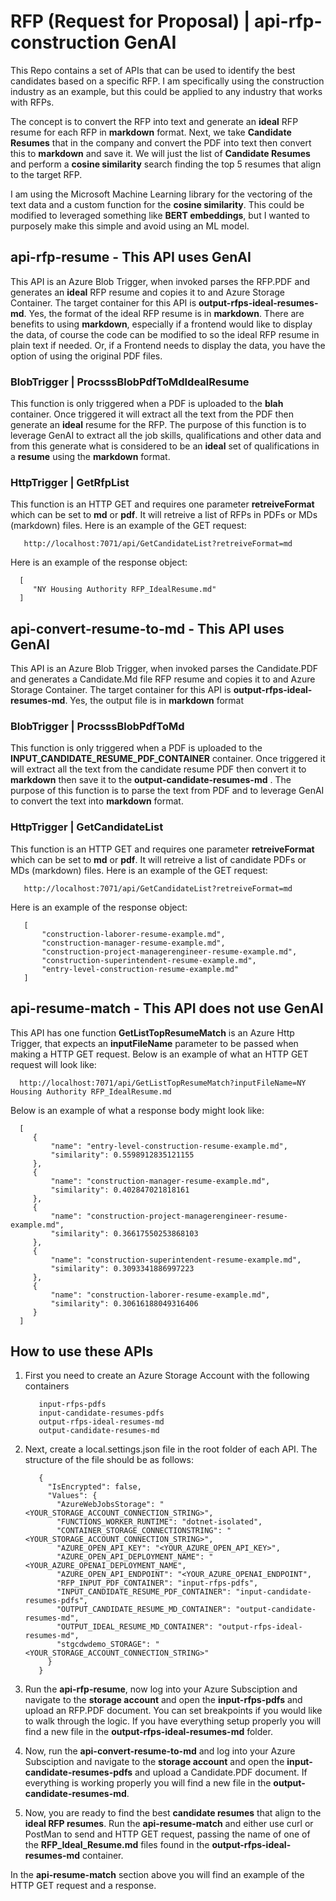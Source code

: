 # RFP (Request for Proposal)  | api-rfp-construction GenAI
This Repo contains a set of APIs that can be used to identify the best candidates based on a specific RFP. I am specifically using the construction industry as an example, but this could be applied to any industry that works with RFPs.

The concept is to convert the RFP into text and generate an **ideal** RFP resume for each RFP in **markdown** format.  Next, we take **Candidate Resumes** that in the company and convert the PDF into text then convert this to **markdown** and save it.  We will just the list of **Candidate Resumes** and perform a **cosine similarity** search finding the top 5 resumes that align to the target RFP.

I am using the Microsoft Machine Learning library for the vectoring of the text data and a custom function for the **cosine similarity**.  This could be modified to leveraged something like **BERT embeddings**, but I wanted to purposely make this simple and avoid using an ML model.

## api-rfp-resume - This API uses GenAI
This API is an Azure Blob Trigger, when invoked parses the RFP.PDF and generates an **ideal** RFP resume and copies it to and Azure Storage Container.  The target container for this API is **output-rfps-ideal-resumes-md**.  Yes, the format of the ideal RFP resume is in **markdown**. There are benefits to using **markdown**, especially if a frontend would like to display the data, of course the code can be modified to so the ideal RFP resume in plain text if needed.  Or, if a Frontend needs to display the data, you have the option of using the original PDF files. 

### BlobTrigger | ProcsssBlobPdfToMdIdealResume
This function is only triggered when a PDF is uploaded to the **blah** container.  Once triggered it will extract all the text from the PDF then generate an **ideal** resume for the RFP.  The purpose of this function is to leverage GenAI to extract all the job skills, qualifications and other data and from this generate what is considered to be an **ideal** set of qualifications in a **resume** using the **markdown** format.

### HttpTrigger | GetRfpList
This function is an HTTP GET and requires one parameter **retreiveFormat** which can be set to **md** or **pdf**.  It will retreive a list of RFPs in PDFs or MDs (markdown) files.  Here is an example of the GET request:
   
   ~~~
      http://localhost:7071/api/GetCandidateList?retreiveFormat=md
   ~~~

Here is an example of the response object:

   ~~~
     [
        "NY Housing Authority RFP_IdealResume.md"
     ]
   ~~~

## api-convert-resume-to-md - This API uses GenAI
This API is an Azure Blob Trigger, when invoked parses the Candidate.PDF and generates a Candidate.Md file RFP resume and copies it to and Azure Storage Container.  The target container for this API is **output-rfps-ideal-resumes-md**.  Yes, the output file is in **markdown** format

### BlobTrigger | ProcsssBlobPdfToMd
This function is only triggered when a PDF is uploaded to the **INPUT_CANDIDATE_RESUME_PDF_CONTAINER** container.  Once triggered it will extract all the text from the candidate resume PDF then convert it to **markdown** then save it to the **output-candidate-resumes-md** .  The purpose of this function is to parse the text from PDF and to leverage GenAI to convert the text into **markdown** format.

### HttpTrigger | GetCandidateList
This function is an HTTP GET and requires one parameter **retreiveFormat** which can be set to **md** or **pdf**.  It will retreive a list of candidate PDFs or MDs (markdown) files.  Here is an example of the GET request:
   
   ~~~
      http://localhost:7071/api/GetCandidateList?retreiveFormat=md
   ~~~

Here is an example of the response object:

   ~~~
      [
          "construction-laborer-resume-example.md",
          "construction-manager-resume-example.md",
          "construction-project-managerengineer-resume-example.md",
          "construction-superintendent-resume-example.md",
          "entry-level-construction-resume-example.md"
      ]
   ~~~

## api-resume-match - This API does not use GenAI
This API has one function **GetListTopResumeMatch** is an Azure Http Trigger, that expects an **inputFileName** parameter to be passed when making a HTTP GET request.  Below is an example of what an HTTP GET request will look like:

   ~~~
     http://localhost:7071/api/GetListTopResumeMatch?inputFileName=NY Housing Authority RFP_IdealResume.md
   ~~~

Below is an example of what a response body might look like:

   ~~~
     [
        {
            "name": "entry-level-construction-resume-example.md",
            "similarity": 0.5598912835121155
        },
        {
            "name": "construction-manager-resume-example.md",
            "similarity": 0.402847021818161
        },
        {
            "name": "construction-project-managerengineer-resume-example.md",
            "similarity": 0.36617550253868103
        },
        {
            "name": "construction-superintendent-resume-example.md",
            "similarity": 0.3093341886997223
        },
        {
            "name": "construction-laborer-resume-example.md",
            "similarity": 0.30616188049316406
        }
     ]
   ~~~

## How to use these APIs
1. First you need to create an Azure Storage Account with the following containers

   ~~~
      input-rfps-pdfs
      input-candidate-resumes-pdfs
      output-rfps-ideal-resumes-md
      output-candidate-resumes-md
   ~~~

2. Next, create a local.settings.json file in the root folder of each API.  The structure of the file should be as follows:

   ~~~
      {
        "IsEncrypted": false,
        "Values": {
          "AzureWebJobsStorage": "<YOUR_STORAGE_ACCOUNT_CONNECTION_STRING>",
          "FUNCTIONS_WORKER_RUNTIME": "dotnet-isolated",
          "CONTAINER_STORAGE_CONNECTIONSTRING": "<YOUR_STORAGE_ACCOUNT_CONNECTION_STRING>",
          "AZURE_OPEN_API_KEY": "<YOUR_AZURE_OPEN_API_KEY>",
          "AZURE_OPEN_API_DEPLOYMENT_NAME": "<YOUR_AZURE_OPENAI_DEPLOYMENT_NAME",
          "AZURE_OPEN_API_ENDPOINT": "<YOUR_AZURE_OPENAI_ENDPOINT",
          "RFP_INPUT_PDF_CONTAINER": "input-rfps-pdfs",
          "INPUT_CANDIDATE_RESUME_PDF_CONTAINER": "input-candidate-resumes-pdfs",
          "OUTPUT_CANDIDATE_RESUME_MD_CONTAINER": "output-candidate-resumes-md",
          "OUTPUT_IDEAL_RESUME_MD_CONTAINER": "output-rfps-ideal-resumes-md",
          "stgcdwdemo_STORAGE": "<YOUR_STORAGE_ACCOUNT_CONNECTION_STRING>"
        }
      }
   ~~~

3. Run the **api-rfp-resume**, now log into your Azure Subsciption and navigate to the **storage account** and open the **input-rfps-pdfs** and upload an RFP.PDF document.  You can set breakpoints if you would like to walk through the logic.  If you have everything setup properly you will find a new file in the **output-rfps-ideal-resumes-md** folder.

4. Now, run the **api-convert-resume-to-md** and log into your Azure Subsciption and navigate to the **storage account** and open the **input-candidate-resumes-pdfs** and upload a Candidate.PDF document.  If everything is working properly you will find a new file in the **output-candidate-resumes-md**.

5. Now, you are ready to find the best **candidate resumes** that align to the **ideal RFP resumes**.  Run the **api-resume-match** and either use curl or PostMan to send and HTTP GET request, passing the name of one of the **RFP_Ideal_Resume.md** files found in the **output-rfps-ideal-resumes-md** container.

In the **api-resume-match** section above you will find an example of the HTTP GET request and a response.



